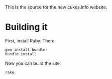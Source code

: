 This is the source for the new cukes.info website.

# Building it

First, install Ruby. Then:

    gem install bundler
    bundle install

Now you can build the site:

    rake
